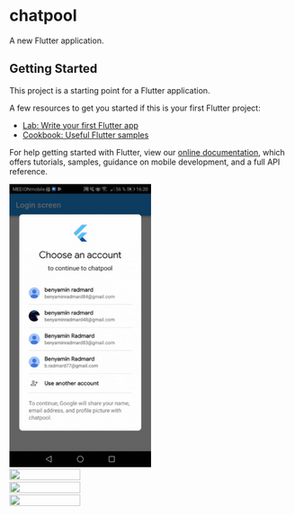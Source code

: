 # chatpool

A new Flutter application.

## Getting Started

This project is a starting point for a Flutter application.

A few resources to get you started if this is your first Flutter project:

- [Lab: Write your first Flutter app](https://flutter.io/docs/get-started/codelab)
- [Cookbook: Useful Flutter samples](https://flutter.io/docs/cookbook)

For help getting started with Flutter, view our 
[online documentation](https://flutter.io/docs), which offers tutorials, 
samples, guidance on mobile development, and a full API reference.

<img src="https://raw.githubusercontent.com/benyaminR/chatpool/master/20190305_162201.gif" height="50%" width="50%">
<img src="https://raw.githubusercontent.com/benyaminR/chatpool/master/20190305_163008.gif" height="50%" width="50%">
<img src="https://raw.githubusercontent.com/benyaminR/chatpool/master/20190305_163913.gif" height="50%" width="50%">
<img src="https://raw.githubusercontent.com/benyaminR/chatpool/master/20190305_164114.gif" height="50%" width="50%">


